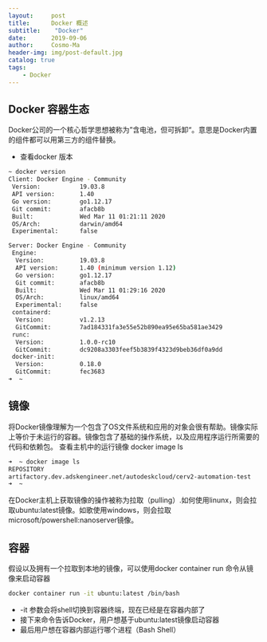 ```yaml
---
layout:     post
title:      Docker 概述
subtitle:    "Docker"
date:       2019-09-06
author:     Cosmo-Ma
header-img: img/post-default.jpg
catalog: true
tags:
    - Docker
---
```


## Docker 容器生态

Docker公司的一个核心哲学思想被称为”含电池，但可拆卸“。意思是Docker内置的组件都可以用第三方的组件替换。

- 查看docker 版本

```bash
~ docker version
Client: Docker Engine - Community
 Version:           19.03.8
 API version:       1.40
 Go version:        go1.12.17
 Git commit:        afacb8b
 Built:             Wed Mar 11 01:21:11 2020
 OS/Arch:           darwin/amd64
 Experimental:      false

Server: Docker Engine - Community
 Engine:
  Version:          19.03.8
  API version:      1.40 (minimum version 1.12)
  Go version:       go1.12.17
  Git commit:       afacb8b
  Built:            Wed Mar 11 01:29:16 2020
  OS/Arch:          linux/amd64
  Experimental:     false
 containerd:
  Version:          v1.2.13
  GitCommit:        7ad184331fa3e55e52b890ea95e65ba581ae3429
 runc:
  Version:          1.0.0-rc10
  GitCommit:        dc9208a3303feef5b3839f4323d9beb36df0a9dd
 docker-init:
  Version:          0.18.0
  GitCommit:        fec3683
➜  ~
```

## 镜像

将Docker镜像理解为一个包含了OS文件系统和应用的对象会很有帮助。镜像实际上等价于未运行的容器。镜像包含了基础的操作系统，以及应用程序运行所需要的代码和依赖包。
查看主机中的运行镜像 docker image ls

```bash
➜  ~ docker image ls
REPOSITORY                                                             TAG                 IMAGE ID            CREATED             SIZE
artifactory.dev.adskengineer.net/autodeskcloud/cerv2-automation-test   latest              f94ca0f0f462        7 weeks ago         1.01GB
➜  ~
```

在Docker主机上获取镜像的操作被称为拉取（pulling）.如何使用linunx，则会拉取ubuntu:latest镜像。如歌使用windows，则会拉取microsoft/powershell:nanoserver镜像。

## 容器

假设以及拥有一个拉取到本地的镜像，可以使用docker container run 命令从镜像来启动容器

```bash
docker container run -it ubuntu:latest /bin/bash
```
 
- -it 参数会将shell切换到容器终端，现在已经是在容器内部了
- 接下来命令告诉Docker，用户想基于ubuntu:latest镜像启动容器
- 最后用户想在容器内部运行哪个进程（Bash Shell）
